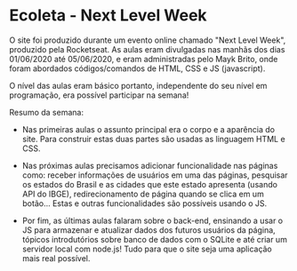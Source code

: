 # Ecoleta - Next Level Week

O site foi produzido durante um evento online chamado "Next Level Week", produzido pela Rocketseat.
As aulas eram divulgadas nas manhãs dos dias 01/06/2020 até 05/06/2020, e eram administradas pelo Mayk Brito, onde foram abordados
códigos/comandos de HTML, CSS e JS (javascript).

O nível das aulas eram básico portanto, independente do seu nível em programação, era possível participar na semana!

Resumo da semana:

- Nas primeiras aulas o assunto principal era o corpo e a aparência do site. Para construir estas duas partes são usadas as linguagem HTML e CSS.

- Nas próximas aulas precisamos adicionar funcionalidade nas páginas como: receber informações de usuários em uma das páginas, pesquisar os estados do Brasil e as cidades que este estado apresenta (usando API do IBGE), redirecionamento de página quando se clica em um botão... Estas e outras funcionalidades são possíveis usando o JS.

- Por fim, as últimas aulas falaram sobre o back-end, ensinando a usar o JS para armazenar e atualizar dados dos futuros usuários da
página, tópicos introdutórios sobre banco de dados com o SQLite e até criar um servidor local com node.js! Tudo para que o site seja uma aplicação mais real possível.

